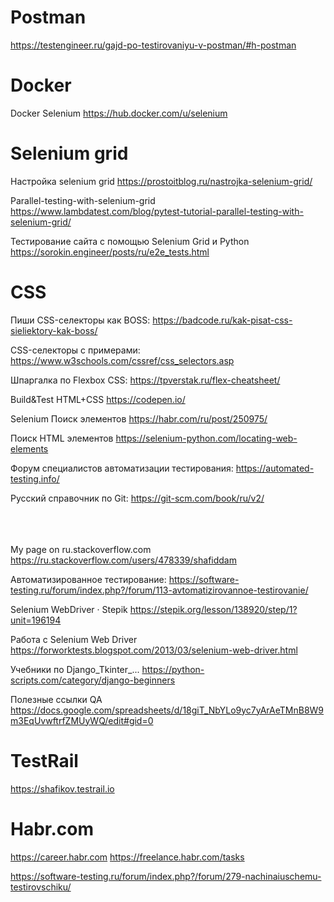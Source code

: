 # Postman
https://testengineer.ru/gajd-po-testirovaniyu-v-postman/#h-postman

# Docker

Docker Selenium https://hub.docker.com/u/selenium

# Selenium grid

Настройка selenium grid https://prostoitblog.ru/nastrojka-selenium-grid/

Parallel-testing-with-selenium-grid https://www.lambdatest.com/blog/pytest-tutorial-parallel-testing-with-selenium-grid/

Тестирование сайта с помощью Selenium Grid и Python https://sorokin.engineer/posts/ru/e2e_tests.html

# CSS

Пиши CSS-селекторы как BOSS: https://badcode.ru/kak-pisat-css-sieliektory-kak-boss/

CSS-селекторы с примерами: https://www.w3schools.com/cssref/css_selectors.asp 
 
Шпаргалка по Flexbox CSS: https://tpverstak.ru/flex-cheatsheet/

Build&Test HTML+CSS https://codepen.io/

Selenium Поиск элементов https://habr.com/ru/post/250975/  

Поиск HTML элементов https://selenium-python.com/locating-web-elements

Форум специалистов автоматизации тестирования: https://automated-testing.info/

Русский справочник по Git: https://git-scm.com/book/ru/v2/
<br></br><br></br>


My page on ru.stackoverflow.com https://ru.stackoverflow.com/users/478339/shafiddam

Автоматизированное тестирование: https://software-testing.ru/forum/index.php?/forum/113-avtomatizirovannoe-testirovanie/

Selenium WebDriver · Stepik https://stepik.org/lesson/138920/step/1?unit=196194
 
Работа с Selenium Web Driver https://forworktests.blogspot.com/2013/03/selenium-web-driver.html

Учебники по Django_Tkinter_... https://python-scripts.com/category/django-beginners

Полезные ссылки QA https://docs.google.com/spreadsheets/d/18giT_NbYLo9yc7yArAeTMnB8W9m3EqUvwftrfZMUyWQ/edit#gid=0


# TestRail 
https://shafikov.testrail.io


# Habr.com 
https://career.habr.com
https://freelance.habr.com/tasks

https://software-testing.ru/forum/index.php?/forum/279-nachinaiuschemu-testirovschiku/
